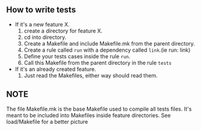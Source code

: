 
How to write tests
---
- If it's a new feature X.
  1. create a directory for feature X.
  2. cd into directory.
  3. Create a Makefile and include Makefile.mk from the parent directory.
  4. Create a rule called `run` with a dependency called `link`.(ie run: link)
  5. Define your tests cases inside the rule `run`.
  6. Call this Makefile from the parent directory in the rule `tests`
- If it's an already created feature.
  1. Just read the Makefiles, either way should read them.

## NOTE
The file Makefile.mk is the base Makefile used to compile all tests files.
It's meant to be included into Makefiles inside feature directories. See
load/Makefile for a better picture

